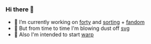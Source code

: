 ### Hi there 👋

- 🔭 I’m currently working on [forty][forty-url] and [sorting][sorting-url] + [fandom][fandom-url]
- 💨 But from time to time I'm blowing dust off [svg][svg-url]
- 📅 Also I'm intended to start [warp][warp-url]

<!--
**vikian050194/vikian050194** is a ✨ _special_ ✨ repository because its `README.md` (this file) appears on your GitHub profile.

Here are some ideas to get you started:

- 👯 I’m looking to collaborate on ...
- 🤔 I’m looking for help with ...
- 📫 How to reach me: ...
- 💬 Ask me about ...
- 😄 Pronouns: ...
- ⚡ Fun fact: ...
-->

[forty-url]: https://github.com/vikian050194/forty/
[fandom-url]: https://github.com/vikian050194/fandom/
[taggert-url]: https://github.com/vikian050194/taggert/
[svg-url]: https://github.com/vikian050194/svg/
[sorting-url]: https://github.com/vikian050194/sorting/
[warp-url]: https://github.com/vikian050194/warp/
